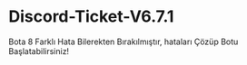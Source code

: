 # Discord-Ticket-V6.7.1
Bota 8 Farklı Hata Bilerekten Bırakılmıştır, hataları Çözüp Botu Başlatabilirsiniz!
